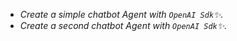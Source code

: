 * *Create a simple chatbot Agent with `OpenAI Sdk`✨.*
* *Create a second chatbot Agent with `OpenAI Sdk`✨.*

